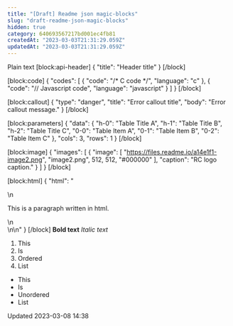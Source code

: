 ```yaml
---
title: "[Draft] Readme json magic-blocks"
slug: "draft-readme-json-magic-blocks"
hidden: true
category: 640693567217bd001ec4fb81
createdAt: "2023-03-03T21:31:29.059Z"
updatedAt: "2023-03-03T21:31:29.059Z"
---
```


Plain text
[block:api-header]
{
  "title": "Header title"
}
[/block]

[block:code]
{
  "codes": [
    {
      "code": "/* C code */",
      "language": "c"
    },
    {
      "code": "// Javascript code",
      "language": "javascript"
    }
  ]
}
[/block]

[block:callout]
{
  "type": "danger",
  "title": "Error callout title",
  "body": "Error callout message."
}
[/block]

[block:parameters]
{
  "data": {
    "h-0": "Table Title A",
    "h-1": "Table Title B",
    "h-2": "Table Title C",
    "0-0": "Table Item A",
    "0-1": "Table Item B",
    "0-2": "Table Item C"
  },
  "cols": 3,
  "rows": 1
}
[/block]

[block:image]
{
  "images": [
    {
      "image": [
        "https://files.readme.io/a14e1f1-image2.png",
        "image2.png",
        512,
        512,
        "#000000"
      ],
      "caption": "RC logo caption."
    }
  ]
}
[/block]

[block:html]
{
  "html": "<div>\n  <p>This is a paragraph written in html.</p>\n</div>\n\n<style></style>"
}
[/block]
**Bold text**
*Italic text*

1. This
2. Is
3. Ordered
4. List 

- This
- Is
- Unordered
- List

Updated 2023-03-08 14:38
